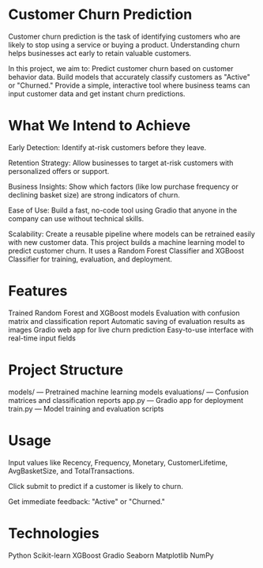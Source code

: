 # Customer Churn Prediction

Customer churn prediction is the task of identifying customers who are likely to stop using a service or buying a product.
Understanding churn helps businesses act early to retain valuable customers.

In this project, we aim to:
Predict customer churn based on customer behavior data.
Build models that accurately classify customers as "Active" or "Churned."
Provide a simple, interactive tool where business teams can input customer data and get instant churn predictions.

# What We Intend to Achieve
Early Detection:
Identify at-risk customers before they leave.

Retention Strategy:
Allow businesses to target at-risk customers with personalized offers or support.

Business Insights:
Show which factors (like low purchase frequency or declining basket size) are strong indicators of churn.

Ease of Use:
Build a fast, no-code tool using Gradio that anyone in the company can use without technical skills.

Scalability:
Create a reusable pipeline where models can be retrained easily with new customer data.
This project builds a machine learning model to predict customer churn.
It uses a Random Forest Classifier and XGBoost Classifier for training, evaluation, and deployment.

# Features
Trained Random Forest and XGBoost models
Evaluation with confusion matrix and classification report
Automatic saving of evaluation results as images
Gradio web app for live churn prediction
Easy-to-use interface with real-time input fields

# Project Structure
models/ — Pretrained machine learning models
evaluations/ — Confusion matrices and classification reports
app.py — Gradio app for deployment
train.py — Model training and evaluation scripts

# Usage
Input values like Recency, Frequency, Monetary, CustomerLifetime, AvgBasketSize, and TotalTransactions.

Click submit to predict if a customer is likely to churn.

Get immediate feedback: "Active" or "Churned."

# Technologies
Python
Scikit-learn
XGBoost
Gradio
Seaborn
Matplotlib
NumPy
